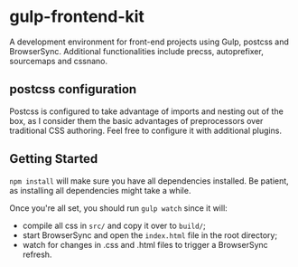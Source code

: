 # gulp-frontend-kit
A development environment for front-end projects using Gulp, postcss and BrowserSync.
Additional functionalities include precss, autoprefixer, sourcemaps and cssnano.

## postcss configuration
Postcss is configured to take advantage of imports and nesting out of the box, as I consider them the basic advantages of preprocessors over traditional CSS authoring.
Feel free to configure it with additional plugins.

## Getting Started
`npm install` will make sure you have all dependencies installed.
Be patient, as installing all dependencies might take a while.

Once you're all set, you should run `gulp watch` since it will:
* compile all css in `src/` and copy it over to `build/`;
* start BrowserSync and open the `index.html` file in the root directory;
* watch for changes in .css and .html files to trigger a BrowserSync refresh.
